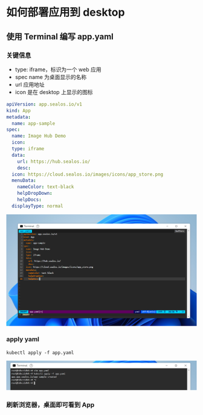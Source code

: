 # 如何部署应用到 desktop

## 使用 Terminal 编写 app.yaml

### 关键信息

- type: iframe，标识为一个 web 应用
- spec name 为桌面显示的名称
- url 应用地址
- icon 是在 desktop 上显示的图标

```yaml
apiVersion: app.sealos.io/v1
kind: App
metadata:
  name: app-sample
spec:
  name: Image Hub Demo
  icon:
  type: iframe
  data:
    url: https://hub.sealos.io/
    desc:
  icon: https://cloud.sealos.io/images/icons/app_store.png
  menuData:
    nameColor: text-black
    helpDropDown:
    helpDocs:
  displayType: normal
```

![appyaml.png](./images/app-yaml.png)

### apply yaml

```
kubectl apply -f app.yaml
```

![apply](./images/app-apply-command.png)

### 刷新浏览器，桌面即可看到 App
